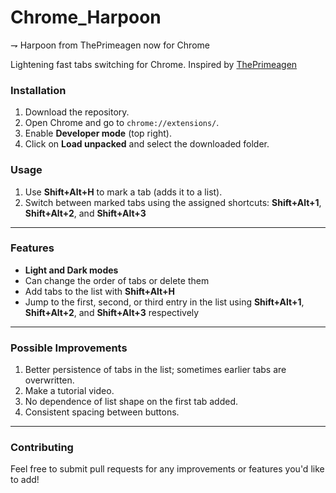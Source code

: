 # Chrome_Harpoon

⇁ Harpoon from ThePrimeagen now for Chrome

Lightening fast tabs switching for Chrome. Inspired by [ThePrimeagen](https://github.com/ThePrimeagen/harpoon)

### Installation

1. Download the repository.
2. Open Chrome and go to `chrome://extensions/`.
3. Enable **Developer mode** (top right).
4. Click on **Load unpacked** and select the downloaded folder.

### Usage

1. Use **Shift+Alt+H** to mark a tab (adds it to a list).
2. Switch between marked tabs using the assigned shortcuts: **Shift+Alt+1**, **Shift+Alt+2**, and **Shift+Alt+3**

---

### Features

- **Light and Dark modes**
- Can change the order of tabs or delete them
- Add tabs to the list with **Shift+Alt+H**
- Jump to the first, second, or third entry in the list using **Shift+Alt+1**, **Shift+Alt+2**, and **Shift+Alt+3** respectively


---

### Possible Improvements

1. Better persistence of tabs in the list; sometimes earlier tabs are overwritten.
2. Make a tutorial video.
3. No dependence of list shape on the first tab added.
4. Consistent spacing between buttons.

---

### Contributing

Feel free to submit pull requests for any improvements or features you'd like to add!

